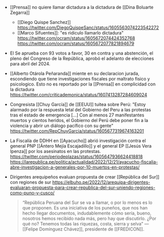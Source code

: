 - [[Prensa]] no quiere llamar dictadura a la dictadura de [[Dina Boluarte Zegarra]]
	- [[Diego Quispe Sanchez]] https://twitter.com/DiegoQuispeSanc/status/1605563074223542272
	- [[Marco Sifuentes]]: "es ridiculo llamarlo dictadura" https://twitter.com/ocram/status/1605672074424352768 https://twitter.com/ocram/status/1605672077821894679
- El Se aprueba con 93 votos a favor, 30 en contra y una abstención, el pleno del Congreso de la República, aprobó el adelanto de elecciones para abril del 2024.
- [[Alberto Otárola Peñaranda]] miente en su declaracion jurada, escondiendo que tiene investigaciones fiscales por maltrato fisico y psicologico. Esto no es reportado por la [[Prensa]] en complicidad con la dictadura  https://twitter.com/criticademonica/status/1607413287284609024
- Congresista [[Chuy García]] de [[EEUU]] tuitea sobre Perú: "Estoy alarmado por la respuesta letal del Gobierno del Peru a las protestas tras el estado de emergencia [...] Con al menos 27 manifestantes muertos y cientos heridos, el Gobierno del Perú debe poner fin a la violencia y abrir un diálogo pacífico con su gente"
  https://twitter.com/RepChuyGarcia/status/1605677319674163201
- La Fiscalía de DDHH en [[Ayacucho]] abrió investigación contra el general PNP [[Ántero Mejía Escajadillo]] y el general EP [[Jesús Vera Ipenza]] por los asesinatos en las protestas. https://twitter.com/periodeplazas/status/1605647936624418818
  https://larepublica.pe/politica/actualidad/2022/12/21/ayacucho-fiscalia-abre-investigacion-a-generales-por-10-muertos-en-protestas/
  
- Dirigentes arequipeños evaluan propuesta de crear [[República del Sur]] con regiones de sur https://elbuho.pe/2022/12/arequipa-dirigentes-evaluaran-propuesta-para-crear-republica-del-sur-uniendo-regiones-como-puno-y-cusco/  
  > “República Peruana del Sur se va a llamar, o por lo menos es lo que proponen. Es una iniciativa de los puneños, que nos han hecho llegar documentos, indudablemente cómo sería, bueno, nosotros hemos recibido nada más, pero hay que discutirlo. ¿Por qué no? Tenemos todas las riquezas, costa, sierra y selva”
  > —[[Felipe Domínguez Chávez]], presidente de [[FREDICON]].

